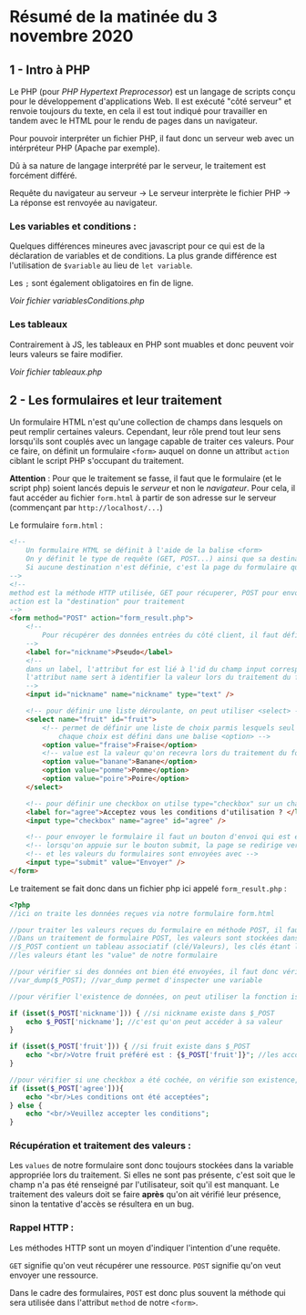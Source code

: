 # Résumé de la matinée du 3 novembre 2020

## 1 - Intro à PHP

Le PHP (pour _PHP Hypertext Preprocessor_) est un langage de scripts conçu pour le développement d'applications Web.
Il est exécuté "côté serveur" et renvoie toujours du texte, en cela il est tout indiqué pour travailler en tandem avec le HTML pour le rendu de pages dans un navigateur.

Pour pouvoir interpréter un fichier PHP, il faut donc un serveur web avec un intérpréteur PHP (Apache par exemple).

Dû à sa nature de langage interprété par le serveur, le traitement est forcément différé.

Requête du navigateur au serveur -> Le serveur interprète le fichier PHP -> La réponse est renvoyée au navigateur.

### Les variables et conditions :

Quelques différences mineures avec javascript pour ce qui est de la déclaration de variables et de conditions. La plus grande différence est l'utilisation de `$variable` au lieu de `let variable`.

Les `;` sont également obligatoires en fin de ligne.

_Voir fichier variablesConditions.php_

### Les tableaux

Contrairement à JS, les tableaux en PHP sont muables et donc peuvent voir leurs valeurs se faire modifier.

_Voir fichier tableaux.php_

## 2 - Les formulaires et leur traitement

Un formulaire HTML n'est qu'une collection de champs dans lesquels on peut remplir certaines valeurs.
Cependant, leur rôle prend tout leur sens lorsqu'ils sont couplés avec un langage capable de traiter ces valeurs.
Pour ce faire, on définit un formulaire `<form>` auquel on donne un attribut `action` ciblant le script PHP s'occupant du traitement.

**Attention** : Pour que le traitement se fasse, il faut que le formulaire (et le script php) soient lancés depuis le _serveur_ et non le _navigateur_.
Pour cela, il faut accéder au fichier `form.html` à partir de son adresse sur le serveur (commençant par `http://localhost/...`)

Le formulaire `form.html` :

```html
<!--
    Un formulaire HTML se définit à l'aide de la balise <form>
    On y définit le type de requête (GET, POST...) ainsi que sa destination (l'url de traitement du formulaire)
    Si aucune destination n'est définie, c'est la page du formulaire qui doit s'en charger
-->
<!-- 
method est la méthode HTTP utilisée, GET pour récuperer, POST pour envoyer
action est la "destination" pour traitement
-->
<form method="POST" action="form_result.php">
    <!-- 
        Pour récupérer des données entrées du côté client, il faut définir les différents champs de notre formulaire à l'aide de <input> et consorts
    -->
    <label for="nickname">Pseudo</label>
    <!-- 
    dans un label, l'attribut for est lié à l'id du champ input correspondant (côté client)
    l'attribut name sert à identifier la valeur lors du traitement du formulaire (côté serveur)
    -->
    <input id="nickname" name="nickname" type="text" />

    <!-- pour définir une liste déroulante, on peut utiliser <select> -->
    <select name="fruit" id="fruit">
        <!-- permet de définir une liste de choix parmis lesquels seul un pourra être utilisé 
            chaque choix est défini dans une balise <option> -->
        <option value="fraise">Fraise</option>
        <!-- value est la valeur qu'on recevra lors du traitement du formulaire-->
        <option value="banane">Banane</option>
        <option value="pomme">Pomme</option>
        <option value="poire">Poire</option>
    </select>

    <!-- pour définir une checkbox on utilse type="checkbox" sur un champ input-->
    <label for="agree">Acceptez vous les conditions d'utilisation ? </label>
    <input type="checkbox" name="agree" id="agree" />

    <!-- pour envoyer le formulaire il faut un bouton d'envoi qui est également un input-->
    <!-- lorsqu'on appuie sur le bouton submit, la page se redirige vers l'url définie dans "action" de notre formulaire -->
    <!-- et les valeurs du formulaires sont envoyées avec -->
    <input type="submit" value="Envoyer" />
</form>
```

Le traitement se fait donc dans un fichier php ici appelé `form_result.php` :

```php
<?php
//ici on traite les données reçues via notre formulaire form.html

//pour traiter les valeurs reçues du formulaire en méthode POST, il faut pouvoir les récupérer
//Dans un traitement de formulaire POST, les valeurs sont stockées dans une variable nommée $_POST
//$_POST contient un tableau associatif (clé/Valeurs), les clés étant les "name" de nos champs input
//les valeurs étant les "value" de notre formulaire

//pour vérifier si des données ont bien été envoyées, il faut donc vérifier si $_POST est rempli
//var_dump($_POST); //var_dump permet d'inspecter une variable

//pour vérifier l'existence de données, on peut utiliser la fonction isset() qui permet de renvoyer true si une donnée existe

if (isset($_POST['nickname'])) { //si nickname existe dans $_POST
    echo $_POST['nickname']; //c'est qu'on peut accéder à sa valeur
}

if (isset($_POST['fruit'])) { //si fruit existe dans $_POST
    echo "<br/>Votre fruit préféré est : {$_POST['fruit']}"; //les accolades autour d'une variable dans une chaine permettent d'émuler une concaténation
}

//pour vérifier si une checkbox a été cochée, on vérifie son existence, si elle est présente dans $_POST c'est qu'elle a été cochée
if (isset($_POST['agree'])){
    echo "<br/>Les conditions ont été acceptées";
} else {
    echo "<br/>Veuillez accepter les conditions";
}
```

### Récupération et traitement des valeurs :

Les `values` de notre formulaire sont donc toujours stockées dans la variable appropriée lors du traitement. Si elles ne sont pas présente, c'est soit que le champ n'a pas été renseigné par l'utilisateur, soit qu'il est manquant.
Le traitement des valeurs doit se faire **après** qu'on ait vérifié leur présence, sinon la tentative d'accès se résultera en un bug.

### Rappel HTTP :

Les méthodes HTTP sont un moyen d'indiquer l'intention d'une requête.

`GET` signifie qu'on veut récupérer une ressource.
`POST` signifie qu'on veut envoyer une ressource.

Dans le cadre des formulaires, `POST` est donc plus souvent la méthode qui sera utilisée dans l'attribut `method` de notre `<form>`.
